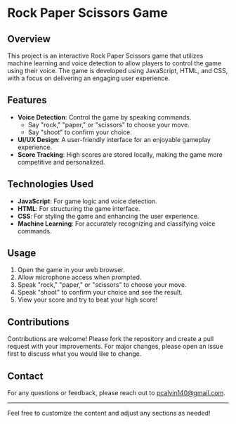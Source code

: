 # Rock Paper Scissors Game

## Overview

This project is an interactive Rock Paper Scissors game that utilizes machine learning and voice detection to allow players to control the game using their voice. The game is developed using JavaScript, HTML, and CSS, with a focus on delivering an engaging user experience.

## Features

- **Voice Detection**: Control the game by speaking commands.
  - Say "rock," "paper," or "scissors" to choose your move.
  - Say "shoot" to confirm your choice.
- **UI/UX Design**: A user-friendly interface for an enjoyable gameplay experience.
- **Score Tracking**: High scores are stored locally, making the game more competitive and personalized.

## Technologies Used

- **JavaScript**: For game logic and voice detection.
- **HTML**: For structuring the game interface.
- **CSS**: For styling the game and enhancing the user experience.
- **Machine Learning**: For accurately recognizing and classifying voice commands.


## Usage

1. Open the game in your web browser.
2. Allow microphone access when prompted.
3. Speak "rock," "paper," or "scissors" to choose your move.
4. Speak "shoot" to confirm your choice and see the result.
5. View your score and try to beat your high score!

## Contributions

Contributions are welcome! Please fork the repository and create a pull request with your improvements. For major changes, please open an issue first to discuss what you would like to change.


## Contact

For any questions or feedback, please reach out to [pcalvin140@gmail.com](mailto:pcalvin140@gmail.com).

---

Feel free to customize the content and adjust any sections as needed!
